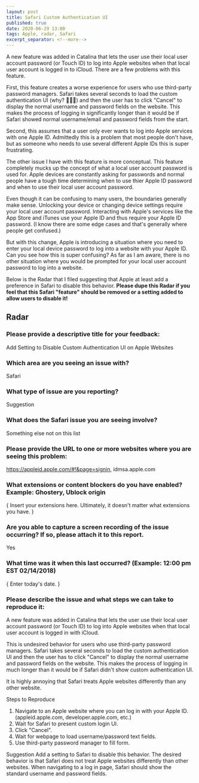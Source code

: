 ```yaml
---
layout: post
title: Safari Custom Authentication UI
published: true
date: 2020-06-29 13:00
tags: Apple, radar, Safari
excerpt_separator: <!--more-->
---
```


A new feature was added in Catalina that lets the user use their local user account password (or Touch ID) to log into Apple websites when that local user account is logged in to iCloud. There are a few problems with this feature.

<!--more-->

First, this feature creates a worse experience for users who use third-party password managers. Safari takes several seconds to load the custom authentication UI (why? 🤷🏼‍♂️) and then the user has to click "Cancel" to display the normal username and password fields on the website. This makes the process of logging in significantly longer than it would be if Safari showed normal username/email and password fields from the start.

Second, this assumes that a user only ever wants to log into Apple services with one Apple ID. Admittedly this is a problem that most people don't have, but as someone who needs to use several different Apple IDs this is super frustrating.

The other issue I have with this feature is more conceptual. This feature completely mucks up the concept of what a local user account password is used for. Apple devices are constantly asking for passwords and normal people have a tough time determining when to use thier Apple ID password and when to use their local user account password.

Even though it can be confusing to many users, the boundaries generally make sense. Unlocking your device or changing device settings require your local user account password. Interacting with Apple's services like the App Store and iTunes use your Apple ID and thus require your Apple ID password. (I know there are some edge cases and that's generally where people get confused.) 

But with this change, Apple is introducing a situation where you need to enter your local device password to log into a website with your Apple ID. Can you see how this is super confusing? As far as I am aware, there is no other situation where you would be prompted for your local user account password to log into a website.

Below is the Radar that I filed suggesting that Apple at least add a preference in Safari to disable this behavior. **Please dupe this Radar if you feel that this Safari "feature" should be removed or a setting added to allow users to disable it!**

## Radar

### Please provide a descriptive title for your feedback:
Add Setting to Disable Custom Authentication UI on Apple Websites

### Which area are you seeing an issue with?
Safari

### What type of issue are you reporting?
Suggestion


### What does the Safari issue you are seeing involve?
Something else not on this list

### Please provide the URL to one or more websites where you are seeing this problem:
https://appleid.apple.com/#!&page=signin, idmsa.apple.com

### What extensions or content blockers do you have enabled? Example: Ghostery, Ublock origin
{ Insert your extensions here. Ultimately, it doesn't matter what extensions you have. }

### Are you able to capture a screen recording of the issue occurring? If so, please attach it to this report.
Yes

### What time was it when this last occurred? (Example: 12:00 pm EST 02/14/2018)
{ Enter today's date. }

### Please describe the issue and what steps we can take to reproduce it:

A new feature was added in Catalina that lets the user use their local user account password (or Touch ID) to log into Apple websites when that local user account is logged in with iCloud. 

This is undesired behavior for users who use third-party password managers. Safari takes several seconds to load the custom authentication UI and then the user has to click "Cancel" to display the normal username and password fields on the website. This makes the process of logging in much longer than it would be if Safari didn't show custom authentication UI.

It is highly annoying that Safari treats Apple websites differently than any other website.

Steps to Reproduce
1. Navigate to an Apple website where you can log in with your Apple ID. (appleid.apple.com, developer.apple.com, etc.)
2. Wait for Safari to present custom login UI.
3. Click "Cancel".
4. Wait for webpage to load username/password text fields.
5. Use third-party password manager to fill form.

Suggestion
Add a setting to Safari to disable this behavior. The desired behavior is that Safari does not treat Apple websites differently than other websites. When navigating to a log in page, Safari should show the standard username and password fields.